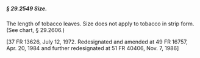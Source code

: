 ##### § 29.2549 Size. #####

The length of tobacco leaves. Size does not apply to tobacco in strip form. (See chart, § 29.2606.)

[37 FR 13626, July 12, 1972. Redesignated and amended at 49 FR 16757, Apr. 20, 1984 and further redesignated at 51 FR 40406, Nov. 7, 1986]
